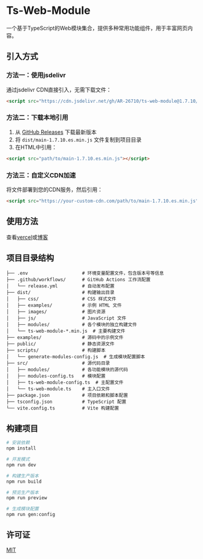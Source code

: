 # Ts-Web-Module

一个基于TypeScript的Web模块集合，提供多种常用功能组件，用于丰富网页内容。

## 引入方式

### 方法一：使用jsdelivr
通过jsdelivr CDN直接引入，无需下载文件：
```html
<script src="https://cdn.jsdelivr.net/gh/AR-26710/ts-web-module@1.7.10/dist/main-1.7.10.es.min.js"></script>
```

### 方法二：下载本地引用
1. 从 [GitHub Releases](https://github.com/AR-26710/ts-web-module/releases) 下载最新版本
2. 将 `dist/main-1.7.10.es.min.js` 文件复制到项目目录
3. 在HTML中引用：
```html
<script src="path/to/main-1.7.10.es.min.js"></script>
```

### 方法三：自定义CDN加速
将文件部署到您的CDN服务，然后引用：
```html
<script src="https://your-custom-cdn.com/path/to/main-1.7.10.es.min.js"></script>
```

## 使用方法
查看[vercel](https://web-module.houxiongxiong.icu/)或[博客](https://blog.houxiongxiong.icu/ts-web-module)

## 项目目录结构

```
├── .env                    # 环境变量配置文件，包含版本号等信息
├── .github/workflows/      # GitHub Actions 工作流配置
│   └── release.yml         # 自动发布配置
├── dist/                   # 构建输出目录
│   ├── css/                # CSS 样式文件
│   ├── examples/           # 示例 HTML 文件
│   ├── images/             # 图片资源
│   ├── js/                 # JavaScript 文件
│   ├── modules/            # 各个模块的独立构建文件
│   └── ts-web-module-*.min.js  # 主要构建文件
├── examples/               # 源码中的示例文件
├── public/                 # 静态资源文件
├── scripts/                # 构建脚本
│   └── generate-modules-config.js  # 生成模块配置脚本
├── src/                    # 源代码目录
│   ├── modules/            # 各功能模块的源代码
│   ├── modules-config.ts   # 模块配置
│   ├── ts-web-module-config.ts  # 主配置文件
│   └── ts-web-module.ts    # 主入口文件
├── package.json            # 项目依赖和脚本配置
├── tsconfig.json           # TypeScript 配置
└── vite.config.ts          # Vite 构建配置
```

## 构建项目

```bash
# 安装依赖
npm install

# 开发模式
npm run dev

# 构建生产版本
npm run build

# 预览生产版本
npm run preview

# 生成模块配置
npm run gen:config
```

## 许可证

[MIT](LICENSE)
